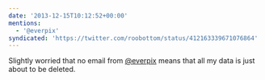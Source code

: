 ```yaml
---
date: '2013-12-15T10:12:52+00:00'
mentions:
  - '@everpix'
syndicated: 'https://twitter.com/roobottom/status/412163339671076864'
---
```

Slightly worried that no email from [@everpix](https://twitter.com/@everpix) means that all my data is just about to be deleted.
